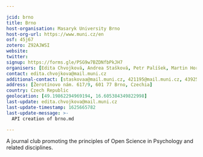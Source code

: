 ```yaml
---

jcid: brno
title: Brno
host-organisation: Masaryk University Brno
host-org-url: https://www.muni.cz/en
osf: 45j67
zotero: Z92AJWSI
website: 
twitter: 
signup: https://forms.gle/PSG9w7BZDNfbPkJH7
organisers: [Edita Chvojková, Andrea Stašková, Petr Palíšek, Martin Horký, Monika Vodová, Marek Bula]
contact: edita.chvojkova@mail.muni.cz
additional-contact: [staskovaa@mail.muni.cz, 421195@mail.muni.cz, 439256@mail.muni.cz, 428334@mail.muni.cz, marek.bula@mail.muni.cz]
address: [Žerotínovo nám. 617/9, 601 77 Brno, Czechia]
country: Czech Republic
geolocation: [49.19862294969194, 16.605384349822998]
last-update: edita.chvojkova@mail.muni.cz
last-update-timestamp: 1625665782
last-update-message: >-
  API creation of brno.md

---
```


A journal club promoting the principles of Open Science in Psychology and related disciplines.
